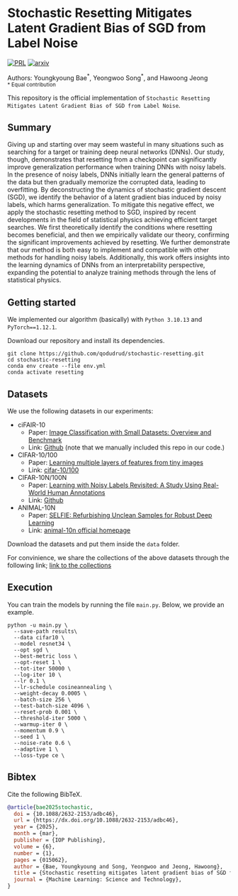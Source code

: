 # Stochastic Resetting Mitigates Latent Gradient Bias of SGD from Label Noise

[![PRL](http://img.shields.io/badge/MLST-MachLearn:SciTechnol.6.015062-CCDDF6)](https://iopscience.iop.org/article/10.1088/2632-2153/adbc46)
[![arxiv](https://img.shields.io/badge/arXiv-2406.00396-B31B1B)](https://arxiv.org/abs/2406.00396v3)

Authors: Youngkyoung Bae<sup>\*</sup>, Yeongwoo Song<sup>\*</sup>, and Hawoong Jeong<br>
<sub>\* Equal contribution</sub>

This repository is the official implementation of ``Stochastic Resetting Mitigates Latent Gradient Bias of SGD from Label Noise``.

## Summary
Giving up and starting over may seem wasteful in many situations such as searching for a target or training deep neural networks (DNNs). Our study, though, demonstrates that resetting from a checkpoint can significantly improve generalization performance when training DNNs with noisy labels. In the presence of noisy labels, DNNs initially learn the general patterns of the data but then gradually memorize the corrupted data, leading to overfitting. By deconstructing the dynamics of stochastic gradient descent (SGD), we identify the behavior of a latent gradient bias induced by noisy labels, which harms generalization. To mitigate this negative effect, we apply the stochastic resetting method to SGD, inspired by recent developments in the field of statistical physics achieving efficient target searches. We first theoretically identify the conditions where resetting becomes beneficial, and then we empirically validate our theory, confirming the significant improvements achieved by resetting. We further demonstrate that our method is both easy to implement and compatible with other methods for handling noisy labels. Additionally, this work offers insights into the learning dynamics of DNNs from an interpretability perspective, expanding the potential to analyze training methods through the lens of statistical physics.

## Getting started

We implemented our algorithm (basically) with ``Python 3.10.13`` and ``PyTorch==1.12.1``.

Download our repository and install its dependencies.

```
git clone https://github.com/qodudrud/stochastic-resetting.git
cd stochastic-resetting
conda env create --file env.yml
conda activate resetting
```

## Datasets

We use the following datasets in our experiments:

- ciFAIR-10
  - Paper: [Image Classification with Small Datasets: Overview and Benchmark](https://ieeexplore.ieee.org/abstract/document/9770050)
  - Link: [Github](https://github.com/lorenzobrigato/gem) (note that we manually included this repo in our code.)
- CIFAR-10/100
  - Paper: [Learning multiple layers of features from tiny images](https://www.cs.utoronto.ca/~kriz/learning-features-2009-TR.pdf)
  - Link: [cifar-10/100](https://www.cs.toronto.edu/~kriz/cifar.html)
- CIFAR-10N/100N
  - Paper: [Learning with Noisy Labels Revisited: A Study Using Real-World Human Annotations](https://openreview.net/forum?id=TBWA6PLJZQm&referrer=%5BAuthor%20Console%5D(%2Fgroup%3Fid%3DICLR.cc%2F2022%2FConference%2FAuthors%23your-submissions))
  - Link: [Github](https://github.com/UCSC-REAL/cifar-10-100nhttps://noisylabels.com)
- ANIMAL-10N
  - Paper: [SELFIE: Refurbishing Unclean Samples for Robust Deep Learning](http://proceedings.mlr.press/v97/song19b.html)
  - Link: [animal-10n official homepage](https://dm.kaist.ac.kr/datasets/animal-10n/)

Download the datasets and put them inside the `data` folder.

For convinience, we share the collections of the above datasets through the following link; [link to the collections](https://www.dropbox.com/scl/fi/wyuwhr5kld7y0erv445tx/resetting_data_collection.zip?rlkey=eldhhz3j8ehi3pjk62c59h6o0&st=m5ln0a9v&dl=0)

## Execution

You can train the models by running the file ``main.py``. Below, we provide an example.

```
python -u main.py \
  --save-path results\
  --data cifar10 \
  --model resnet34 \
  --opt sgd \
  --best-metric loss \
  --opt-reset 1 \
  --tot-iter 50000 \
  --log-iter 10 \
  --lr 0.1 \
  --lr-schedule cosineannealing \
  --weight-decay 0.0005 \
  --batch-size 256 \
  --test-batch-size 4096 \
  --reset-prob 0.001 \
  --threshold-iter 5000 \
  --warmup-iter 0 \
  --momentum 0.9 \
  --seed 1 \
  --noise-rate 0.6 \
  --adaptive 1 \
  --loss-type ce \
```

## Bibtex
Cite the following BibTeX.
```bibtex
@article{bae2025stochastic,
  doi = {10.1088/2632-2153/adbc46},
  url = {https://dx.doi.org/10.1088/2632-2153/adbc46},
  year = {2025},
  month = {mar},
  publisher = {IOP Publishing},
  volume = {6},
  number = {1},
  pages = {015062},
  author = {Bae, Youngkyoung and Song, Yeongwoo and Jeong, Hawoong},
  title = {Stochastic resetting mitigates latent gradient bias of SGD from label noise},
  journal = {Machine Learning: Science and Technology},
}

```

